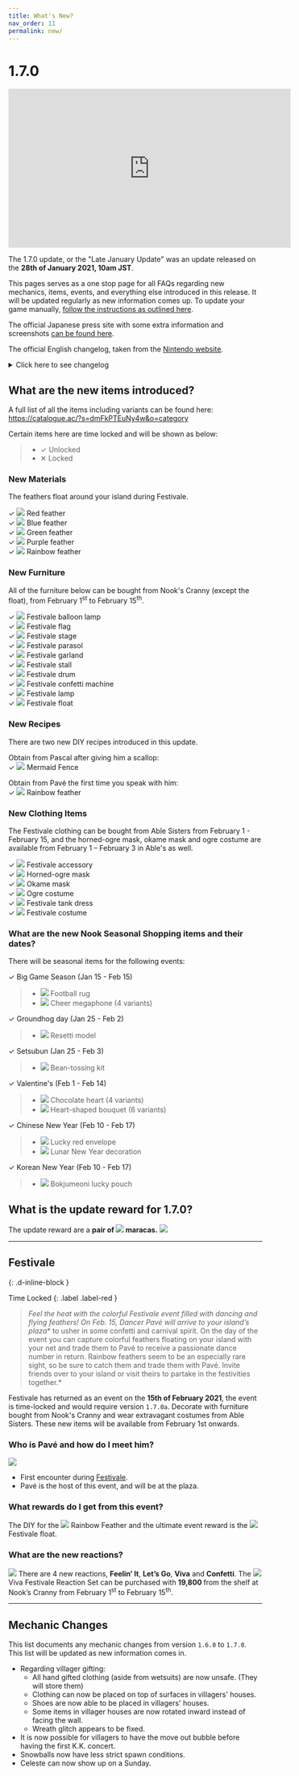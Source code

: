 ```yaml
---
title: What's New?
nav_order: 11
permalink: new/
---
```



# 1.7.0

<div class="videoWrapper">
    <iframe width="560" height="315" src="https://www.youtube.com/embed/Ck57sOYq7YI" frameborder="0" allow="accelerometer; autoplay; clipboard-write; encrypted-media; gyroscope; picture-in-picture" allowfullscreen></iframe>
</div>

The 1.7.0 update, or the "Late January Update" was an update released on the **28th of January 2021, 10am JST**.    

This pages serves as a one stop page for all FAQs regarding new mechanics, items, events, and everything else introduced in this release. It will be updated regularly as new information comes up. To update your game manually, [follow the instructions as outlined here](/acnhfaq/misc/#how-do-i-manually-update-my-acnh-game).

The official Japanese press site with some extra information and screenshots [can be found here](https://topics.nintendo.co.jp/article/703cc041-e5ff-4399-b70b-33fe7e4f49d9).

The official English changelog, taken from the [Nintendo website](https://en-americas-support.nintendo.com/app/answers/detail/a_id/49112/~/how-to-update-animal-crossing%3A-new-horizons#v170).

<details>
    <summary>Click here to see changelog</summary>  

<b>Ver. 1.7.0 (Released January 27, 2021)</b><br>
The software has been updated if you see “Ver. 1.7.0” in the upper-right corner of the title screen.

<b>General updates</b>

<ul>
    <li>A seasonal event, Festivale, has been added.</li>
    <li>The following content has also been added:</li>
        <ul>
            <li>Additional limited-time seasonal items from Nook Shopping.</li>
        </ul>
</ul>

<b>Fixed issues</b>

<ul>
    <li>Fixed an issue preventing players from receiving the mermaid fence recipe from Pascal.</li>
    <li>Other adjustments and corrections were made to improve the game play experience. </li>
</ul>    

</details>

## What are the new items introduced?
A full list of all the items including variants can be found here:   
<https://catalogue.ac/?s=dmFkPTEuNy4w&o=category>

Certain items here are time locked and will be shown as below:
> - <span class="label label-green">✓ Unlocked</span>
> - <span class="label label-red">✕ Locked</span>

### New Materials
The feathers float around your island during Festivale.     

<span class="label label-green">✓</span> <span><img src="https://alexislours.github.io/img/FtrIcon/FeatherRed.png" id="inv-icon"></span> Red feather<br>
<span class="label label-green">✓</span> <span><img src="https://alexislours.github.io/img/FtrIcon/FeatherBlue.png" id="inv-icon"></span> Blue feather<br>
<span class="label label-green">✓</span> <span><img src="https://alexislours.github.io/img/FtrIcon/FeatherGreen.png" id="inv-icon"></span> Green feather<br>
<span class="label label-green">✓</span> <span><img src="https://alexislours.github.io/img/FtrIcon/FeatherPurple.png" id="inv-icon"></span> Purple feather<br>
<span class="label label-green">✓</span> <span><img src="https://alexislours.github.io/img/FtrIcon/FeatherRainbow.png" id="inv-icon"></span> Rainbow feather

### New Furniture
All of the furniture below can be bought from Nook's Cranny (except the float), from February 1<sup>st</sup> to February 15<sup>th</sup>.     

<span class="label label-green">✓</span> <span><img src="https://alexislours.github.io/img/FtrIcon/FtrCarnivalBalloon_Remake_0_0.png" id="inv-icon"></span> Festivale balloon lamp<br>
<span class="label label-green">✓</span> <span><img src="https://alexislours.github.io/img/FtrIcon/FtrCarnivalFlag_Remake_0_0.png" id="inv-icon"></span> Festivale flag<br>
<span class="label label-green">✓</span> <span><img src="https://alexislours.github.io/img/FtrIcon/FtrCarnivalStage_Remake_0_0.png" id="inv-icon"></span> Festivale stage<br>
<span class="label label-green">✓</span> <span><img src="https://alexislours.github.io/img/FtrIcon/FtrCarnivalParasol_Remake_0_0.png" id="inv-icon"></span> Festivale parasol<br>
<span class="label label-green">✓</span> <span><img src="https://alexislours.github.io/img/FtrIcon/FtrCarnivalDecoration_Remake_0_0.png" id="inv-icon"></span> Festivale garland<br>
<span class="label label-green">✓</span> <span><img src="https://alexislours.github.io/img/FtrIcon/FtrCarnivalStall_Remake_0_0.png" id="inv-icon"></span> Festivale stall<br>
<span class="label label-green">✓</span> <span><img src="https://alexislours.github.io/img/FtrIcon/FtrCarnivalSurdo_Remake_0_0.png" id="inv-icon"></span> Festivale drum<br>
<span class="label label-green">✓</span> <span><img src="https://alexislours.github.io/img/FtrIcon/FtrCarnivalConfetti_Remake_0_0.png" id="inv-icon"></span> Festivale confetti machine<br>
<span class="label label-green">✓</span> <span><img src="https://alexislours.github.io/img/FtrIcon/FtrCarnivalLantern_Remake_0_0.png" id="inv-icon"></span> Festivale lamp<br>
<span class="label label-green">✓</span> <span><img src="https://alexislours.github.io/img/FtrIcon/FtrCarnivalFloat.png" id="inv-icon"></span> Festivale float

### New Recipes
There are two new DIY recipes introduced in this update.     

Obtain from Pascal after giving him a scallop:<br>
<span class="label label-green">✓</span> <span><img src="https://alexislours.github.io/img/FtrIcon/ItemFenceMermaid.png" id="inv-icon"></span> Mermaid Fence<br>

Obtain from Pavé the first time you speak with him:<br>
<span class="label label-green">✓</span> <span><img src="https://alexislours.github.io/img/FtrIcon/FeatherRainbow.png" id="inv-icon"></span> Rainbow feather

### New Clothing Items
The Festivale clothing can be bought from Able Sisters from February 1 - February 15, and the horned-ogre mask, okame mask and ogre costume are available from February 1 – February 3 in Able's as well.     

<span class="label label-green">✓</span> <span><img src="https://alexislours.github.io/img/FtrIcon/CapOrnamentTSamba3.png" id="inv-icon"></span> Festivale accessory <br>
<span class="label label-green">✓</span> <span><img src="https://alexislours.github.io/img/FtrIcon/CapMaskOgre1.png" id="inv-icon"></span> Horned-ogre mask<br>
<span class="label label-green">✓</span> <span><img src="https://alexislours.github.io/img/FtrIcon/CapMaskOkame0.png" id="inv-icon"></span> Okame mask<br>
<span class="label label-green">✓</span> <span><img src="https://alexislours.github.io/img/FtrIcon/TopsTexOnepieceOverallLOgre1.png" id="inv-icon"></span> Ogre costume<br>
<span class="label label-green">✓</span> <span><img src="https://alexislours.github.io/img/FtrIcon/TopsTexOnepieceBoxNSamba1.png" id="inv-icon"></span> Festivale tank dress<br>
<span class="label label-green">✓</span> <span><img src="https://alexislours.github.io/img/FtrIcon/TopsTexOnepieceSalopetteLCarnival3.png" id="inv-icon"></span> Festivale costume

### What are the new Nook Seasonal Shopping items and their dates?
There will be seasonal items for the following events:

<span class="label label-green">✓</span> Big Game Season (Jan 15 - Feb 15)
> - <span><img src="https://alexislours.github.io/img/FtrIcon/RugOtherFootballM00.png" id="inv-icon"></span> Football rug
> - <span><img src="https://alexislours.github.io/img/FtrIcon/ToolMegaphone0.png" id="inv-icon"></span> Cheer megaphone (4 variants)     

<span class="label label-green">✓</span> Groundhog day (Jan 25 - Feb 2)
> - <span><img src="https://alexislours.github.io/img/FtrIcon/FtrConstructFigure.png" id="inv-icon"></span> Resetti model     

<span class="label label-green">✓</span> Setsubun (Jan 25 - Feb 3)
> - <span><img src="https://alexislours.github.io/img/FtrIcon/ToolSoy0.png" id="inv-icon"></span> Bean-tossing kit     

<span class="label label-green">✓</span> Valentine's (Feb 1 - Feb 14)
> - <span><img src="https://alexislours.github.io/img/FtrIcon/FtrChocolateHeart_Remake_0_0.png" id="inv-icon"></span> Chocolate heart (4 variants)
> - <span><img src="https://alexislours.github.io/img/FtrIcon/FtrRosebouquetHeart_Remake_0_0.png" id="inv-icon"></span> Heart-shaped bouquet (6 variants)     

<span class="label label-green">✓</span> Chinese New Year (Feb 10 - Feb 17) 
> - <span><img src="https://alexislours.github.io/img/FtrIcon/OtoshidamaCh.png" id="inv-icon"></span> Lucky red envelope
> - <span><img src="https://alexislours.github.io/img/FtrIcon/FtrDoorOrnamentShunsetsu.png" id="inv-icon"></span> Lunar New Year decoration     

<span class="label label-green">✓</span> Korean New Year (Feb 10 - Feb 17)
> - <span><img src="https://alexislours.github.io/img/FtrIcon/OtoshidamaKr.png" id="inv-icon"></span> Bokjumeoni lucky pouch

## What is the update reward for 1.7.0?
The update reward are a **pair of <span><img src="https://alexislours.github.io/img/FtrIcon/ToolMaracasCarnival.png" id="inv-icon"></span> maracas.**
![](https://topics-cdn.nintendo.co.jp/image/2021/01/18053654163662/800/19409_20.jpg)

* * *
## Festivale
{: .d-inline-block }

Time Locked
{: .label .label-red }

> *Feel the heat with the colorful Festivale event filled with dancing and flying feathers! On Feb. 15, Dancer Pavé will arrive to your island’s plaza** to usher in some confetti and carnival spirit. On the day of the event you can capture colorful feathers floating on your island with your net and trade them to Pavé to receive a passionate dance number in return. Rainbow feathers seem to be an especially rare sight, so be sure to catch them and trade them with Pavé. Invite friends over to your island or visit theirs to partake in the festivities together.*

Festivale has returned as an event on the **15th of February 2021**, the event is time-locked and would require version `1.7.0a`. Decorate with furniture bought from Nook's Cranny and wear extravagant costumes from Able Sisters. These new items will be available from February 1st onwards.

### Who is Pavé and how do I meet him?
<div class="content">
    <img src="/acnhfaq/assets/NPCPortrait/pck.png">
    <div class="details">
    <ul>
        <li>First encounter during <a href="/acnhfaq/events/#festivale-mardi-gras">Festivale</a>. </li>
        <li>Pavé is the host of this event, and will be at the plaza.</li>
    </ul>
    </div>
</div> 

### What rewards do I get from this event?
The DIY for the <span><img src="https://alexislours.github.io/img/FtrIcon/FeatherRainbow.png" id="inv-icon"></span> Rainbow Feather and the ultimate event reward is the <span><img src="https://alexislours.github.io/img/FtrIcon/FtrCarnivalFloat.png" id="inv-icon"></span> Festivale float.

### What are the new reactions?
![](https://topics-cdn.nintendo.co.jp/image/2021/01/12103610731822/800/19409_09.jpg)
There are 4 new reactions, **Feelin’ It**, **Let’s Go**, **Viva** and **Confetti**. The <span><img src="https://alexislours.github.io/img/FtrIcon/HowtoBookReactionCarnival.png" id="inv-icon"></span> Viva Festivale Reaction Set can be purchased with **19,800 <span class="icon-Bells"></span>** from the shelf at Nook’s Cranny from February 1<sup>st</sup> to February 15<sup>th</sup>.

* * *

## Mechanic Changes
This list documents any mechanic changes from version `1.6.0` to `1.7.0`. This list will be updated as new information comes in.
- Regarding villager gifting:
    - All hand gifted clothing (aside from wetsuits) are now unsafe. (They will store them)
    - Clothing can now be placed on top of surfaces in villagers' houses. 
    - Shoes are now able to be placed in villagers' houses.
    - Some items in villager houses are now rotated inward instead of facing the wall.
    - Wreath glitch appears to be fixed.
- It is now possible for villagers to have the move out bubble before having the first K.K. concert.
- Snowballs now have less strict spawn conditions. 
- Celeste can now show up on a Sunday.
